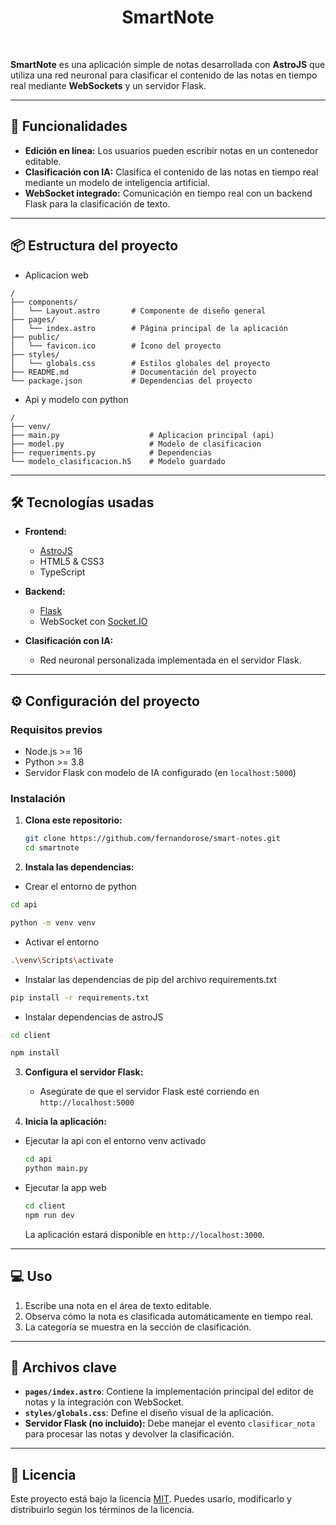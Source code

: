 <div align="center">
	<h1>SmartNote</h1>
	<p>
		<b></b>
	</p>
	<br>
</div>

**SmartNote** es una aplicación simple de notas desarrollada con **AstroJS** que utiliza una red neuronal para clasificar el contenido de las notas en tiempo real mediante **WebSockets** y un servidor Flask.

---

## 🚀 Funcionalidades

- **Edición en línea:** Los usuarios pueden escribir notas en un contenedor editable.
- **Clasificación con IA:** Clasifica el contenido de las notas en tiempo real mediante un modelo de inteligencia artificial.
- **WebSocket integrado:** Comunicación en tiempo real con un backend Flask para la clasificación de texto.

---

## 📦 Estructura del proyecto

- Aplicacion web

```plaintext
/
├── components/
│   └── Layout.astro       # Componente de diseño general
├── pages/
│   └── index.astro        # Página principal de la aplicación
├── public/
│   └── favicon.ico        # Ícono del proyecto
├── styles/
│   └── globals.css        # Estilos globales del proyecto
├── README.md              # Documentación del proyecto
└── package.json           # Dependencias del proyecto
```

- Api y modelo con python

```plaintext
/
├── venv/
├── main.py                    # Aplicacion principal (api)
├── model.py                   # Modelo de clasificacion
├── requeriments.py            # Dependencias
└── modelo_clasificacion.h5    # Modelo guardado
```

---

## 🛠️ Tecnologías usadas

- **Frontend:**

  - [AstroJS](https://astro.build/)
  - HTML5 & CSS3
  - TypeScript

- **Backend:**

  - [Flask](https://flask.palletsprojects.com/)
  - WebSocket con [Socket.IO](https://socket.io/)

- **Clasificación con IA:**
  - Red neuronal personalizada implementada en el servidor Flask.

---

## ⚙️ Configuración del proyecto

### **Requisitos previos**

- Node.js >= 16
- Python >= 3.8
- Servidor Flask con modelo de IA configurado (en `localhost:5000`)

### **Instalación**

1. **Clona este repositorio:**

   ```bash
   git clone https://github.com/fernandorose/smart-notes.git
   cd smartnote
   ```

2. **Instala las dependencias:**

- Crear el entorno de python

```bash
cd api
```

```bash
python -m venv venv
```

- Activar el entorno

```bash
.\venv\Scripts\activate
```

- Instalar las dependencias de pip del archivo requirements.txt

```bash
pip install -r requirements.txt
```

- Instalar dependencias de astroJS

```bash
cd client
```

```bash
npm install
```

3. **Configura el servidor Flask:**

   - Asegúrate de que el servidor Flask esté corriendo en `http://localhost:5000`

4. **Inicia la aplicación:**

- Ejecutar la api con el entorno venv activado

  ```bash
  cd api
  python main.py
  ```

- Ejecutar la app web

  ```bash
  cd client
  npm run dev
  ```

  La aplicación estará disponible en `http://localhost:3000`.

---

## 💻 Uso

1. Escribe una nota en el área de texto editable.
2. Observa cómo la nota es clasificada automáticamente en tiempo real.
3. La categoría se muestra en la sección de clasificación.

---

## 📂 Archivos clave

- **`pages/index.astro`**: Contiene la implementación principal del editor de notas y la integración con WebSocket.
- **`styles/globals.css`**: Define el diseño visual de la aplicación.
- **Servidor Flask (no incluido):** Debe manejar el evento `clasificar_nota` para procesar las notas y devolver la clasificación.

---

## 📄 Licencia

Este proyecto está bajo la licencia [MIT](./LICENSE). Puedes usarlo, modificarlo y distribuirlo según los términos de la licencia.
